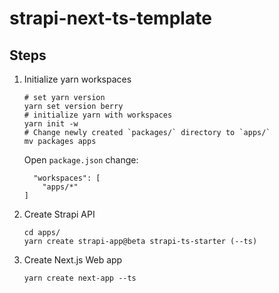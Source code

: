# strapi-next-ts-template

## Steps
1. Initialize yarn workspaces
    ```shell
    # set yarn version
    yarn set version berry
    # initialize yarn with workspaces
    yarn init -w
    # Change newly created `packages/` directory to `apps/`
    mv packages apps
    ```
    Open `package.json` change:
    ```
      "workspaces": [
        "apps/*"
    ]
    ```
2. Create Strapi API
    ```shell
    cd apps/
    yarn create strapi-app@beta strapi-ts-starter (--ts)
    ```
3. Create Next.js Web app
    ```shell
    yarn create next-app --ts
    ```
